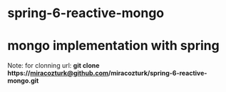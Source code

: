 # spring-6-reactive-mongo

<H1>mongo implementation with spring</h1>

Note: for clonning url: <b> git clone https://miracozturk@github.com/miracozturk/spring-6-reactive-mongo.git</b>
